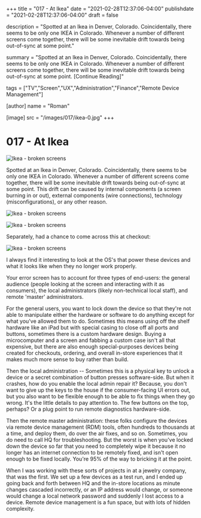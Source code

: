 +++
title = "017 - At Ikea"
date = "2021-02-28T12:37:06-04:00"
publishdate = "2021-02-28T12:37:06-04:00"
draft = false

description = "Spotted at an Ikea in Denver, Colorado. Coincidentally, there seems to be only one IKEA in Colorado. Whenever a number of different screens come together, there will be some inevitable drift towards being out-of-sync at some point."

summary = "Spotted at an Ikea in Denver, Colorado. Coincidentally, there seems to be only one IKEA in Colorado. Whenever a number of different screens come together, there will be some inevitable drift towards being out-of-sync at some point. [Continue Reading]"

tags = ["TV","Screen","UX","Administration","Finance","Remote Device Management"]

[author]
    name = "Roman"

[image]
    src = "/images/017/ikea-0.jpg"
+++

# 017 - At Ikea

![Ikea - broken screens](/images/017/ikea-0.jpg)

Spotted at an Ikea in Denver, Colorado. Coincidentally, there seems to be only one IKEA in Colorado. Whenever a number of different screens come together, there will be some inevitable drift towards being out-of-sync at some point. This drift can be caused by internal components (a screen burning in or out), external components (wire connections), technology (misconfigurations), or any other reason. 

![Ikea - broken screens](/images/017/ikea-1.jpg)

![Ikea - broken screens](/images/017/ikea-2.jpg)

Separately, had a chance to come across this at checkout:

![Ikea - broken screens](/images/017/ikea-3.jpg)

I always find it interesting to look at the OS's that power these devices and what it looks like when they no longer work properly. 

Your error screen has to account for three types of end-users: the general audience (people looking at the screen and interacting with it as consumers), the local administrators (likely non-technical local staff), and remote 'master' administrators. 

For the general users, you want to lock down the device so that they're not able to manipulate either the hardware or software to do anything except for what you've allowed them to do. Sometimes this means using off the shelf hardware like an iPad but with special casing to close off all ports and buttons, sometimes there is a custom hardware design. Buying a microcomputer and a screen and fabbing a custom case isn't all that expensive, but there are also enough special-purposes devices being created for checkouts, ordering, and overall in-store experiences that it makes much more sense to buy rather than build.

Then the local administration -- Sometimes this is a physical key to unlock a device or a secret combination of button presses software-side. But when it crashes, how do you enable the local admin repair it? Because, you don't want to give up the keys to the house if the consumer-facing UI errors out, but you also want to be flexible enough to be able to fix things when they go wrong. It's the little details to pay attention to. The few buttons on the top, perhaps? Or a plug point to run remote diagnostics hardware-side. 

Then the remote master administration: these folks configure the devices via remote device management (RDM) tools, often hundreds to thousands at a time, and deploy them, do over the air fixes, and so on. Sometimes, you do need to call HQ for troubleshooting. But the worst is when you've locked down the device so far that you need to completely wipe it because it no longer has an internet connection to be remotely fixed, and isn't open enough to be fixed locally. You're 95% of the way to bricking it at the point. 

When I was working with these sorts of projects in at a jewelry company, that was the first. We set up a few devices as a test run, and I ended up going back and forth between HQ and the in-store locations as minute changes cascaded incorrectly, or an IP address would change, or someone would change a local network password and suddenly I lost access to a device. Remote device management is a fun space, but with lots of hidden complexity. 

